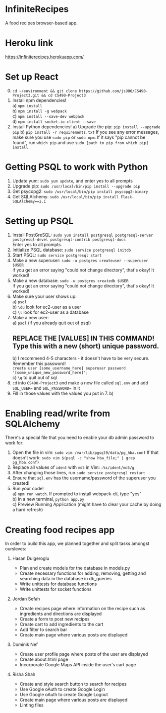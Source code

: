 # InfiniteRecipes
A food recipes browser-based app.

# Heroku link
https://infiniterecipes.herokuapp.com/

# Set up React  
0. `cd ~/environment && git clone https://github.com/js986/CS490-Project3.git && cd CS490-Project3`    
1. Install npm dependencies!    
  a) `npm install`    
  b) `npm install -g webpack`    
  c) `npm install --save-dev webpack`    
  d) `npm install socket.io-client --save`
2. Install Python dependencies!
  a) Upgrade the pip: `pip install --upgrade pip`
  b) `pip install -r requirements.txt`
If you see any error messages, make sure you use `sudo pip` or `sudo npm`. If it says "pip cannot be found", run `which pip` and use `sudo [path to pip from which pip] install`  
  
# Getting PSQL to work with Python  
  
1. Update yum: `sudo yum update`, and enter yes to all prompts    
2. Upgrade pip: `sudo /usr/local/bin/pip install --upgrade pip`  
3. Get psycopg2: `sudo /usr/local/bin/pip install psycopg2-binary`    
4. Get SQLAlchemy: `sudo /usr/local/bin/pip install Flask-SQLAlchemy==2.1`    
  
# Setting up PSQL  
  
1. Install PostGreSQL: `sudo yum install postgresql postgresql-server postgresql-devel postgresql-contrib postgresql-docs`    
    Enter yes to all prompts.    
2. Initialize PSQL database: `sudo service postgresql initdb`    
3. Start PSQL: `sudo service postgresql start`    
4. Make a new superuser: `sudo -u postgres createuser --superuser $USER`    
    If you get an error saying "could not change directory", that's okay! It worked!  
5. Make a new database: `sudo -u postgres createdb $USER`    
        If you get an error saying "could not change directory", that's okay! It worked!  
6. Make sure your user shows up:    
    a) `psql`    
    b) `\du` look for ec2-user as a user    
    c) `\l` look for ec2-user as a database    
7. Make a new user:    
    a) `psql` (if you already quit out of psql)    
    ## REPLACE THE [VALUES] IN THIS COMMAND! Type this with a new (short) unique password.   
    b) I recommend 4-5 characters - it doesn't have to be very secure. Remember this password!  
        `create user [some_username_here] superuser password '[some_unique_new_password_here]';`    
    c) `\q` to quit out of sql    
8. `cd` into `CS490-Project3` and make a new file called `sql.env` and add `SQL_USER=` and `SQL_PASSWORD=` in it  
9. Fill in those values with the values you put in 7. b)  
  
  
# Enabling read/write from SQLAlchemy  
There's a special file that you need to enable your db admin password to work for:  
1. Open the file in vim: `sudo vim /var/lib/pgsql9/data/pg_hba.conf`
If that doesn't work: `sudo vim $(psql -c "show hba_file;" | grep pg_hba.conf)`  
2. Replace all values of `ident` with `md5` in Vim: `:%s/ident/md5/g`  
3. After changing those lines, run `sudo service postgresql restart`  
4. Ensure that `sql.env` has the username/password of the superuser you created!  
5. Run your code!    
  a) `npm run watch`. If prompted to install webpack-cli, type "yes"    
  b) In a new terminal, `python app.py`    
  c) Preview Running Application (might have to clear your cache by doing a hard refresh)    

# Creating food recipes app
In order to build this app, we planned together and split tasks amongst oursleves:

1. Hasan Dulgeroglu
    - Plan and create models for the database in models.py
    - Create necessary functions for adding, removing, getting and searching data in the database in db_queries
    - Write unittests for database functions
    - Write unittests for socket functions

2. Jordan Sefah
    - Create recipes page where information on the recipe such as ingredients and directions are displayed
    - Create a form to post new recipes
    - Create cart to add ingredients to the cart
    - Add filter to search bar
    - Create main page where various posts are displayed

3. Dominik Nef
    - Create user profile page where posts of the user are displayed
    - Create about.html page
    - Incorporate Google Maps API inside the user's cart page

4. Risha Shah
    - Create and style search button to search for recipes 
    - Use Google oAuth to create Google Login
    - Use Google oAuth to create Google Logout
    - Create main page where various posts are displayed
    - Linting files 
